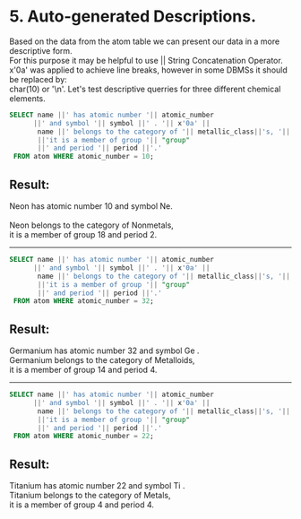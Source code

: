 # 5. Auto-generated Descriptions.


Based on the data from the atom table we can present our data in a more descriptive form.
<br>For this purpose it may be helpful to use || String Concatenation Operator.
<br>x'0a' was applied to achieve line breaks, however in some DBMSs it should be replaced by:
<br>char(10) or '\n'. Let's test descriptive querries for three different chemical elements.

````sql
SELECT name ||' has atomic number '|| atomic_number
      ||' and symbol '|| symbol ||' . '|| x'0a' ||
	   name ||' belongs to the category of '|| metallic_class||'s, '|| x'0a' 
       ||'it is a member of group '|| "group" 
	   ||' and period '|| period ||'.'
 FROM atom WHERE atomic_number = 10;     
````

## Result:
Neon has atomic number 10 and symbol Ne.  
<br>Neon belongs to the category of Nonmetals, 
<br>it is a member of group 18 and period 2.


***

````sql
SELECT name ||' has atomic number '|| atomic_number
      ||' and symbol '|| symbol ||' . '|| x'0a' ||
	   name ||' belongs to the category of '|| metallic_class||'s, '|| x'0a' 
       ||'it is a member of group '|| "group" 
	   ||' and period '|| period ||'.'
 FROM atom WHERE atomic_number = 32;     
````

## Result:
Germanium has atomic number 32 and symbol Ge . 
<br>Germanium belongs to the category of Metalloids, 
<br>it is a member of group 14 and period 4.


***

````sql
SELECT name ||' has atomic number '|| atomic_number
      ||' and symbol '|| symbol ||' . '|| x'0a' ||
	   name ||' belongs to the category of '|| metallic_class||'s, '|| x'0a' 
       ||'it is a member of group '|| "group" 
	   ||' and period '|| period ||'.'
 FROM atom WHERE atomic_number = 22;     
````

## Result:
Titanium has atomic number 22 and symbol Ti . 
<br>Titanium belongs to the category of Metals, 
<br>it is a member of group 4 and period 4.
